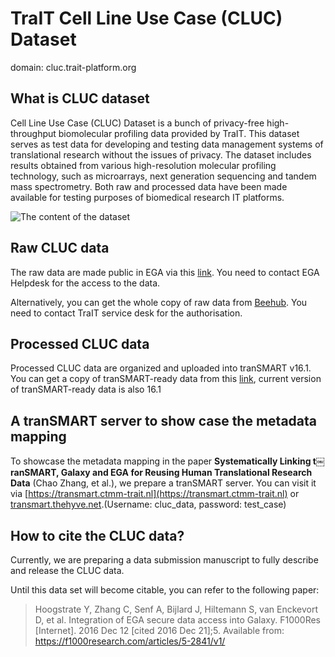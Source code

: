 # TraIT Cell Line Use Case (CLUC) Dataset
domain: cluc.trait-platform.org

## What is CLUC dataset

Cell Line Use Case (CLUC) Dataset is a bunch of privacy-free high-throughput biomolecular profiling data provided by TraIT. This dataset serves as test data for developing and testing data management systems of translational research without the issues of privacy. The dataset includes results obtained from various high-resolution molecular profiling technology, such as microarrays, next generation sequencing and tandem mass spectrometry. Both raw and processed data have been made available for testing purposes of biomedical research IT platforms.

![The content of the dataset](https://github.com/CicoZhang/CLUC-Data-HomePage/blob/master/pics/cluc.png)

## Raw CLUC data

The raw data are made public in EGA via this [link](https://ega-archive.org/studies/EGAS00001001476). You need to contact EGA
Helpdesk for the access to the data.

Alternatively, you can get the whole copy of raw data from [Beehub](https://beehub.nl/TraIT-Datateam/Data/Cell%20Line%20use%20case/). You need
to contact TraIT service desk for the authorisation.

## Processed CLUC data
Processed CLUC data are organized and uploaded into tranSMART v16.1. You can get a copy
of tranSMART-ready data from this [link](https://trng-b2share.eudat.eu/records/21bdc3128e1541da83dc48c51cd39a5f),
current version of tranSMART-ready data is also 16.1

## A tranSMART server to show case the metadata mapping
To showcase the metadata mapping in the paper **Systematically Linking t￼ranSMART, Galaxy and EGA for Reusing Human Translational Research Data** (Chao Zhang, et al.),
we prepare a tranSMART server. You can visit it via [https://transmart.ctmm-trait.nl](https://transmart.ctmm-trait.nl)
or [transmart.thehyve.net](http://transmart.thehyve.net).(Username: cluc_data, password: test_case)

## How to cite the CLUC data?
Currently, we are preparing a data submission manuscript to fully describe and release the CLUC data.

Until this data set will become citable, you can refer to the following paper:

> Hoogstrate Y, Zhang C, Senf A, Bijlard J, Hiltemann S, van Enckevort D, et al. Integration of EGA secure data access into Galaxy. F1000Res [Internet]. 2016 Dec 12 [cited 2016 Dec 21];5. Available from: https://f1000research.com/articles/5-2841/v1/
